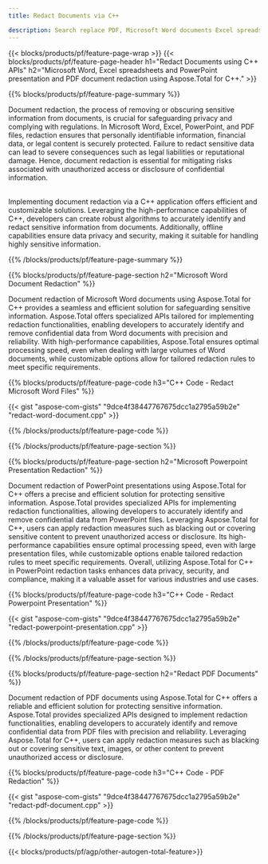 ```yaml
---
title: Redact Documents via C++ 

description: Search replace PDF, Microsoft Word documents Excel spreadsheets and PowerPoint presentations data via C++ application. C++ code listed
---
```


{{< blocks/products/pf/feature-page-wrap >}}
{{< blocks/products/pf/feature-page-header h1="Redact Documents using C++ APIs" h2="Microsoft Word, Excel spreadsheets and PowerPoint presentation and PDF document redaction using Aspose.Total for C++." >}}

{{% blocks/products/pf/feature-page-summary %}}

Document redaction, the process of removing or obscuring sensitive information from documents, is crucial for safeguarding privacy and complying with regulations. In Microsoft Word, Excel, PowerPoint, and PDF files, redaction ensures that personally identifiable information, financial data, or legal content is securely protected. Failure to redact sensitive data can lead to severe consequences such as legal liabilities or reputational damage. Hence, document redaction is essential for mitigating risks associated with unauthorized access or disclosure of confidential information.<br /><br />

Implementing document redaction via a C++ application offers efficient and customizable solutions. Leveraging the high-performance capabilities of C++, developers can create robust algorithms to accurately identify and redact sensitive information from documents. Additionally, offline capabilities ensure data privacy and security, making it suitable for handling highly sensitive information. 

{{% /blocks/products/pf/feature-page-summary  %}}

{{% blocks/products/pf/feature-page-section  h2="Microsoft Word Document Redaction" %}}

Document redaction of Microsoft Word documents using Aspose.Total for C++ provides a seamless and efficient solution for safeguarding sensitive information. Aspose.Total offers specialized APIs tailored for implementing redaction functionalities, enabling developers to accurately identify and remove confidential data from Word documents with precision and reliability. With high-performance capabilities, Aspose.Total ensures optimal processing speed, even when dealing with large volumes of Word documents, while customizable options allow for tailored redaction rules to meet specific requirements.

{{% blocks/products/pf/feature-page-code h3="C++ Code - Redact Microsoft Word Files" %}}

{{< gist "aspose-com-gists" "9dce4f38447767675dcc1a2795a59b2e" "redact-word-document.cpp" >}}

{{% /blocks/products/pf/feature-page-code  %}}

{{% /blocks/products/pf/feature-page-section %}}

{{% blocks/products/pf/feature-page-section  h2="Microsoft Powerpoint Presentation Redaction" %}}

Document redaction of PowerPoint presentations using Aspose.Total for C++ offers a precise and efficient solution for protecting sensitive information. Aspose.Total provides specialized APIs for implementing redaction functionalities, allowing developers to accurately identify and remove confidential data from PowerPoint files. Leveraging Aspose.Total for C++, users can apply redaction measures such as blacking out or covering sensitive content to prevent unauthorized access or disclosure. Its high-performance capabilities ensure optimal processing speed, even with large presentation files, while customizable options enable tailored redaction rules to meet specific requirements. Overall, utilizing Aspose.Total for C++ in PowerPoint redaction tasks enhances data privacy, security, and compliance, making it a valuable asset for various industries and use cases.

{{% blocks/products/pf/feature-page-code h3="C++ Code - Redact Powerpoint Presentation" %}}

{{< gist "aspose-com-gists" "9dce4f38447767675dcc1a2795a59b2e" "redact-powerpoint-presentation.cpp" >}}

{{% /blocks/products/pf/feature-page-code  %}}

{{% /blocks/products/pf/feature-page-section %}}


{{% blocks/products/pf/feature-page-section  h2="Redact PDF Documents" %}}

Document redaction of PDF documents using Aspose.Total for C++ offers a reliable and efficient solution for protecting sensitive information. Aspose.Total provides specialized APIs designed to implement redaction functionalities, enabling developers to accurately identify and remove confidential data from PDF files with precision and reliability. Leveraging Aspose.Total for C++, users can apply redaction measures such as blacking out or covering sensitive text, images, or other content to prevent unauthorized access or disclosure.

{{% blocks/products/pf/feature-page-code h3="C++ Code - PDF Redaction" %}}

{{< gist "aspose-com-gists" "9dce4f38447767675dcc1a2795a59b2e" "redact-pdf-document.cpp" >}}

{{% /blocks/products/pf/feature-page-code  %}}

{{% /blocks/products/pf/feature-page-section %}}

{{< blocks/products/pf/agp/other-autogen-total-feature>}}